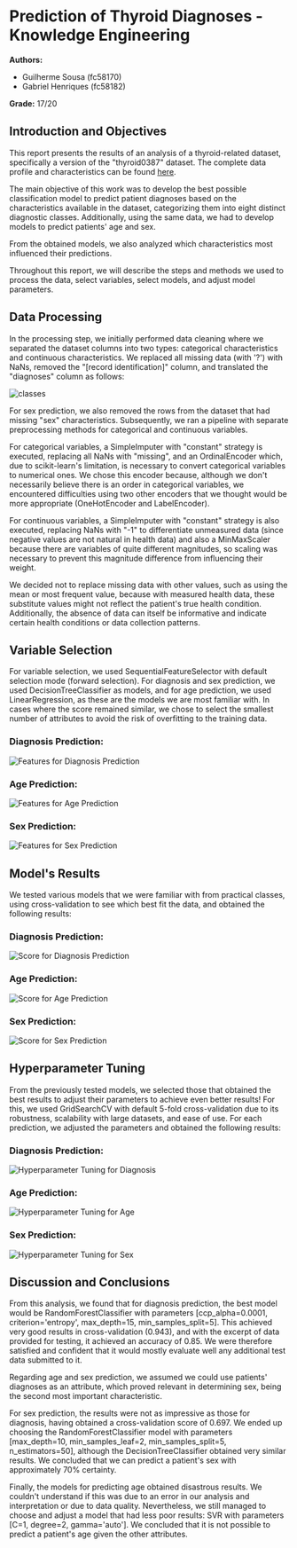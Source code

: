 # Prediction of Thyroid Diagnoses - Knowledge Engineering

**Authors:**
- Guilherme Sousa (fc58170)
- Gabriel Henriques (fc58182)

**Grade:** 17/20

## Introduction and Objectives
This report presents the results of an analysis of a thyroid-related dataset, specifically a version of the "thyroid0387" dataset. The complete data profile and characteristics can be found [here](docs/data_profile.html).

The main objective of this work was to develop the best possible classification model to predict patient diagnoses based on the characteristics available in the dataset, categorizing them into eight distinct diagnostic classes. Additionally, using the same data, we had to develop models to predict patients' age and sex.

From the obtained models, we also analyzed which characteristics most influenced their predictions.

Throughout this report, we will describe the steps and methods we used to process the data, select variables, select models, and adjust model parameters.

## Data Processing
In the processing step, we initially performed data cleaning where we separated the dataset columns into two types: categorical characteristics and continuous characteristics. We replaced all missing data (with '?') with NaNs, removed the "[record identification]" column, and translated the "diagnoses" column as follows:

![classes](docs/images/classes.png)

For sex prediction, we also removed the rows from the dataset that had missing "sex" characteristics. Subsequently, we ran a pipeline with separate preprocessing methods for categorical and continuous variables.

For categorical variables, a SimpleImputer with "constant" strategy is executed, replacing all NaNs with "missing", and an OrdinalEncoder which, due to scikit-learn's limitation, is necessary to convert categorical variables to numerical ones. We chose this encoder because, although we don't necessarily believe there is an order in categorical variables, we encountered difficulties using two other encoders that we thought would be more appropriate (OneHotEncoder and LabelEncoder).

For continuous variables, a SimpleImputer with "constant" strategy is also executed, replacing NaNs with "-1" to differentiate unmeasured data (since negative values are not natural in health data) and also a MinMaxScaler because there are variables of quite different magnitudes, so scaling was necessary to prevent this magnitude difference from influencing their weight.

We decided not to replace missing data with other values, such as using the mean or most frequent value, because with measured health data, these substitute values might not reflect the patient's true health condition. Additionally, the absence of data can itself be informative and indicate certain health conditions or data collection patterns.

## Variable Selection
For variable selection, we used SequentialFeatureSelector with default selection mode (forward selection). For diagnosis and sex prediction, we used DecisionTreeClassifier as models, and for age prediction, we used LinearRegression, as these are the models we are most familiar with. In cases where the score remained similar, we chose to select the smallest number of attributes to avoid the risk of overfitting to the training data.

### Diagnosis Prediction:
![Features for Diagnosis Prediction](docs/images/features_diagnosis_prediction.png)

### Age Prediction:
![Features for Age Prediction](docs/images/features_age_prediction.png)

### Sex Prediction:
![Features for Sex Prediction](docs/images/features_sex_prediction.png)

## Model's Results
We tested various models that we were familiar with from practical classes, using cross-validation to see which best fit the data, and obtained the following results:

### Diagnosis Prediction:
![Score for Diagnosis Prediction](docs/images/score_diagnosis_prediction.png)

### Age Prediction:
![Score for Age Prediction](docs/images/score_age_prediction.png)

### Sex Prediction:
![Score for Sex Prediction](docs/images/score_sex_prediction.png)

## Hyperparameter Tuning
From the previously tested models, we selected those that obtained the best results to adjust their parameters to achieve even better results! For this, we used GridSearchCV with default 5-fold cross-validation due to its robustness, scalability with large datasets, and ease of use. For each prediction, we adjusted the parameters and obtained the following results:

### Diagnosis Prediction:
![Hyperparameter Tuning for Diagnosis](docs/images/hyperparameter_diagnosis.png)

### Age Prediction:
![Hyperparameter Tuning for Age](docs/images/hyperparameter_age.png)

### Sex Prediction:
![Hyperparameter Tuning for Sex](docs/images/hyperparameter_sex.png)

## Discussion and Conclusions
From this analysis, we found that for diagnosis prediction, the best model would be RandomForestClassifier with parameters [ccp_alpha=0.0001, criterion='entropy', max_depth=15, min_samples_split=5]. This achieved very good results in cross-validation (0.943), and with the excerpt of data provided for testing, it achieved an accuracy of 0.85. We were therefore satisfied and confident that it would mostly evaluate well any additional test data submitted to it.

Regarding age and sex prediction, we assumed we could use patients' diagnoses as an attribute, which proved relevant in determining sex, being the second most important characteristic.

For sex prediction, the results were not as impressive as those for diagnosis, having obtained a cross-validation score of 0.697. We ended up choosing the RandomForestClassifier model with parameters [max_depth=10, min_samples_leaf=2, min_samples_split=5, n_estimators=50], although the DecisionTreeClassifier obtained very similar results. We concluded that we can predict a patient's sex with approximately 70% certainty.

Finally, the models for predicting age obtained disastrous results. We couldn't understand if this was due to an error in our analysis and interpretation or due to data quality. Nevertheless, we still managed to choose and adjust a model that had less poor results: SVR with parameters [C=1, degree=2, gamma='auto']. We concluded that it is not possible to predict a patient's age given the other attributes. 